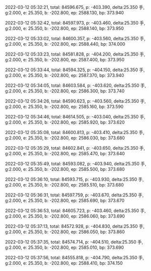2022-03-12 05:32:21, total: 84596.675, p: -403.390, delta:25.350 手, g:2.000, e: 25.350, b: -202.800, ep: 2588.130, bp: 373.940

2022-03-12 05:32:42, total: 84597.973, p: -403.460, delta:25.350 手, g:2.000, e: 25.350, b: -202.800, ep: 2588.140, bp: 373.950

2022-03-12 05:33:02, total: 84600.357, p: -403.560, delta:25.350 手, g:2.000, e: 25.350, b: -202.800, ep: 2588.440, bp: 374.000

2022-03-12 05:33:23, total: 84581.828, p: -404.200, delta:25.350 手, g:2.000, e: 25.350, b: -202.800, ep: 2587.400, bp: 373.950

2022-03-12 05:33:44, total: 84594.325, p: -404.150, delta:25.350 手, g:2.000, e: 25.350, b: -202.800, ep: 2587.370, bp: 373.940

2022-03-12 05:34:05, total: 84603.584, p: -403.620, delta:25.350 手, g:2.000, e: 25.350, b: -202.800, ep: 2586.300, bp: 373.740

2022-03-12 05:34:26, total: 84590.623, p: -403.560, delta:25.350 手, g:2.000, e: 25.350, b: -202.800, ep: 2585.160, bp: 373.590

2022-03-12 05:34:46, total: 84614.505, p: -403.040, delta:25.350 手, g:2.000, e: 25.350, b: -202.800, ep: 2585.920, bp: 373.620

2022-03-12 05:35:08, total: 84600.813, p: -403.410, delta:25.350 手, g:2.000, e: 25.350, b: -202.800, ep: 2586.030, bp: 373.680

2022-03-12 05:35:29, total: 84602.841, p: -403.650, delta:25.350 手, g:2.000, e: 25.350, b: -202.800, ep: 2585.470, bp: 373.640

2022-03-12 05:35:49, total: 84593.082, p: -403.940, delta:25.350 手, g:2.000, e: 25.350, b: -202.800, ep: 2585.500, bp: 373.680

2022-03-12 05:36:10, total: 84593.715, p: -403.930, delta:25.350 手, g:2.000, e: 25.350, b: -202.800, ep: 2585.510, bp: 373.680

2022-03-12 05:36:31, total: 84597.759, p: -403.670, delta:25.350 手, g:2.000, e: 25.350, b: -202.800, ep: 2585.690, bp: 373.670

2022-03-12 05:36:53, total: 84605.723, p: -403.460, delta:25.350 手, g:2.000, e: 25.350, b: -202.800, ep: 2586.060, bp: 373.690

2022-03-12 05:37:13, total: 84572.928, p: -404.830, delta:25.350 手, g:2.000, e: 25.350, b: -202.800, ep: 2586.050, bp: 373.860

2022-03-12 05:37:35, total: 84574.714, p: -404.510, delta:25.350 手, g:2.000, e: 25.350, b: -202.800, ep: 2585.010, bp: 373.690

2022-03-12 05:37:56, total: 84555.818, p: -404.790, delta:25.350 手, g:2.000, e: 25.350, b: -202.800, ep: 2588.410, bp: 374.150